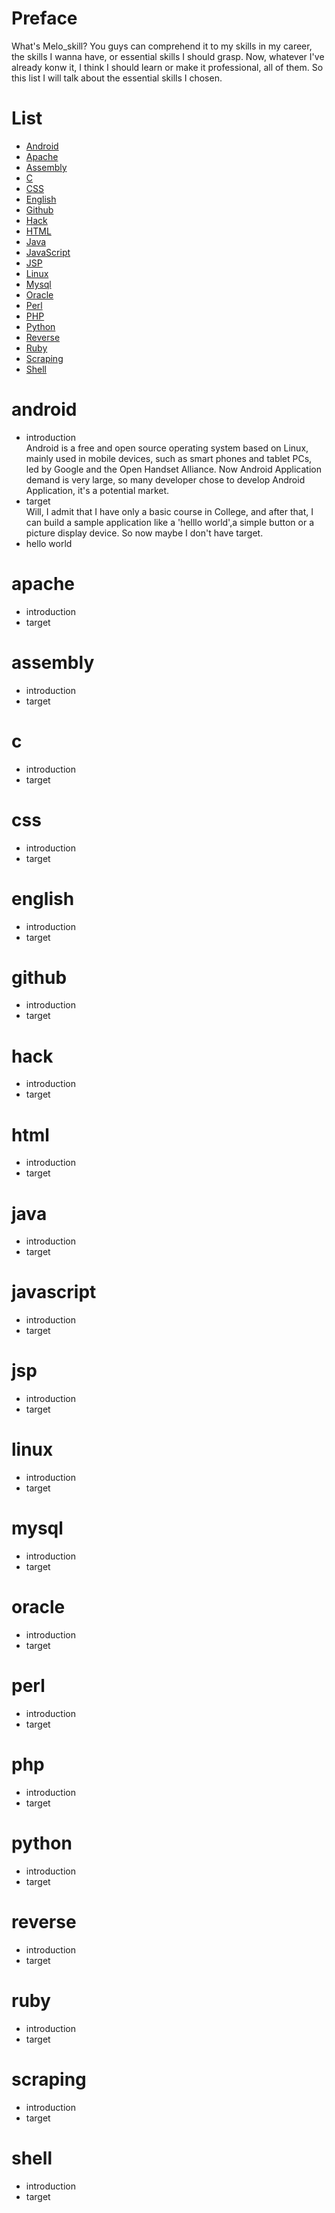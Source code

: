 # Preface #
What's Melo_skill? You guys can comprehend it to my skills in my career, the skills I wanna have, or essential skills I should grasp. Now, whatever I've already konw it, I think I should learn or make it professional, all of them. So this list I will talk about the essential skills I chosen.
# List #
  * [Android](#android)
  * [Apache](#apache)
  * [Assembly](#assembly)
  * [C](#c)
  * [CSS](#css)
  * [English](#english)
  * [Github](#github)
  * [Hack](#hack)
  * [HTML](#html)
  * [Java](#java)
  * [JavaScript](#javascript)
  * [JSP](#jsp)
  * [Linux](#linux)
  * [Mysql](#mysql)
  * [Oracle](#oracle)
  * [Perl](#perl)
  * [PHP](#php)
  * [Python](#python)
  * [Reverse](#reverse)
  * [Ruby](#ruby)
  * [Scraping](#scraping)
  * [Shell](#shell)
# android #
* introduction  
Android is a free and open source operating system based on Linux, mainly used in mobile devices, such as smart phones and tablet PCs, led by Google and the Open Handset Alliance. Now Android Application demand is very large, so many developer chose to develop Android Application, it's a potential market.
* target  
Will, I admit that I have only a basic course in College, and after that, I can build a sample application like a 'helllo world',a simple button or a picture display device. So now maybe I don't have target.
* hello world
# apache #
* introduction
* target
# assembly #
* introduction
* target
# c #
* introduction
* target
# css #
* introduction
* target
# english #
* introduction
* target
# github #
* introduction
* target
# hack #
* introduction
* target
# html #
* introduction
* target
# java #
* introduction
* target
# javascript #
* introduction
* target
# jsp #
* introduction
* target
# linux #
* introduction
* target
# mysql #
* introduction
* target
# oracle #
* introduction
* target
# perl #
* introduction
* target
# php #
* introduction
* target
# python #
* introduction
* target
# reverse #
* introduction
* target
# ruby #
* introduction
* target
# scraping #
* introduction
* target
# shell #
* introduction
* target
